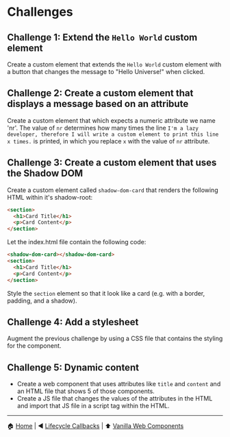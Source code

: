 # Challenges

## Challenge 1: Extend the `Hello World` custom element

Create a custom element that extends the `Hello World` custom element with a button that changes the message to "Hello
Universe!" when clicked.

## Challenge 2: Create a custom element that displays a message based on an attribute

Create a custom element that which expects a numeric attribute we name 'nr'. The value of `nr` determines how many times
the line `I'm a lazy developer, therefore I will write a custom element to print this line x times.` is printed, in
which you replace `x` with the value of `nr` attribute.

## Challenge 3: Create a custom element that uses the Shadow DOM

Create a custom element called `shadow-dom-card` that renders the following HTML within it's shadow-root:

```html
<section>
  <h1>Card Title</h1>
  <p>Card Content</p>
</section>
```

Let the index.html file contain the following code:

```html
<shadow-dom-card></shadow-dom-card>
<section>
  <h1>Card Title</h1>
  <p>Card Content</p>
</section>
```

Style the `section` element so that it look like a card (e.g. with a border, padding, and a shadow).

## Challenge 4: Add a stylesheet

Augment the previous challenge by using a CSS file that contains the styling for the component.

## Challenge 5: Dynamic content

- Create a web component that uses attributes like `title` and `content` and an HTML file that shows 5 of those components.
- Create a JS file that changes the values of the attributes in the HTML and import that JS file in a script tag within the HTML.

---

:house: [Home](../README.md) | :arrow_backward: [Lifecycle Callbacks](./lifecycle-callbacks.md) | :arrow_up:
[Vanilla Web Components](./README.md)
